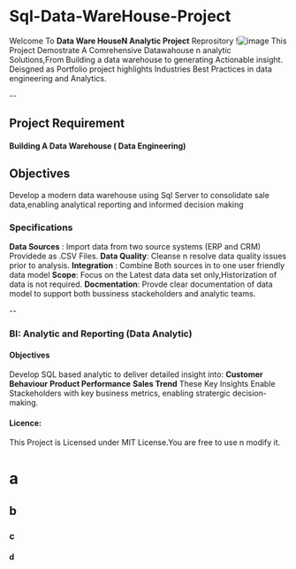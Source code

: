 # Sql-Data-WareHouse-Project 
Welcome To **Data Ware HouseN Analytic Project** Reprository !![image](https://github.com/user-attachments/assets/82eec11f-98dc-4b1c-8a05-a025f90555cc)
This Project Demostrate A Comrehensive Datawahouse n analytic Solutions,From Building a data warehouse to generating Actionable insight. Deisgned as Portfolio project highlights Industries Best Practices in data engineering and Analytics.

--
## **Project Requirement**

#### Building A Data Warehouse ( Data Engineering)

## Objectives
Develop a modern data warehouse using Sql Server to consolidate sale data,enabling analytical reporting and informed decision making

### Specifications
**Data Sources** : Import data from two source systems (ERP and CRM) Providede as .CSV Files.
**Data Quality**: Cleanse n resolve data quality issues prior to analysis.
**Integration** : Combine Both sources in to  one user friendly data model
**Scope**: Focus on the Latest data data set only,Historization of data is not required.
**Docmentation**: Provde clear documentation of data model to support both bussiness stackeholders and analytic teams.

--
### BI: Analytic and Reporting (Data Analytic)

#### Objectives 
Develop SQL based analytic to deliver detailed insight into:
**Customer Behaviour**
**Product Performance**
**Sales Trend**
These Key Insights Enable Stackeholders with key business metrics, enabling stratergic decision-making.


#### Licence:
This Project is Licensed under MIT License.You are free to use n modify it.
# a
## b 
### c
#### d

